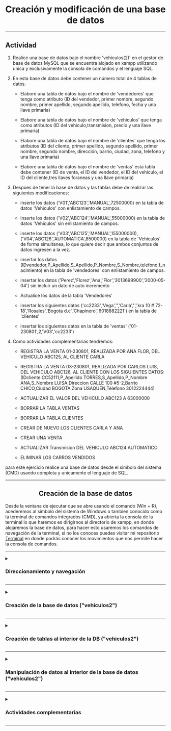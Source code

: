 <h1 align="center"> Creación y modificación de una base de datos</h1>

***
## Actividad

 1. Realice una base de datos bajo el nombre 'vehiculos(2)' en el gestor de base de datos MySQL que se encuentra alojado en xampp utilizando unica y exclusivamente la consola de comandos y el lenguaje SQL.

2. En esta base de datos debe contener un número total de 4 tablas de datos.
    
    - Elabore una tabla de datos bajo el nombre de 'vendedores' que tenga como atributo (ID del vendedor, primer nombre, segundo nombre, primer apellido, segundo apellido, telefono, fecha y una llave primaria)
    
    - Elabore una tabla de datos bajo el nombre de 'vehiculos' que tenga como atributos (ID del vehiculo,transmision, precio y una llave primaria)

    - Elabore una tabla de datos bajo el nombre de 'clientes' que tenga los atributos (ID del cliente, primer apellido, segundo apellido, primer nombre, segundo nombre, dirección, barrio, ciudad, zona, telefono y una llave primaria)

    - Elabore una tabla de datos bajo el nombre de 'ventas' esta tabla debe contener (ID de venta, el ID del vendedor, el ID del vehiculo, el ID del cliente,tres llaves foraneas y una llave primaria)

3. Despúes de tener la base de datos y las tablas debe de realizar las siguientes modificaciones:

    - inserte los datos ('V01','ABC123','MANUAL',72500000) en la tabla de datos 'Vehiculos' con enlistamiento de campos.
     
    - inserte los datos ('V02','ABC124','MANUAL',55000000) en la tabla de datos 'Vehiculos' sin enlistamiento de campos.
     
    - inserte los datos ('V03','ABC125','MANUAL',155000000),('V04','ABC126','AUTOMATICA',8500000) en la tabla de 'Vehiculos' de forma simultanea, lo que quiere decir       que ambos conjuntos de datos ingresen a la vez.

    - insertar los datos (IDvendedor,P_Apellido,S_Apellido,P_Nombre,S_Nombre,telefono,f_nacimiento) en la tabla de 'vendedores' con enlistamiento de campos.
  
    - insertar los datos ('Perez','Florez','Ana','Flor','3013699900','2000-05-04') sin incluir un dato de auto incremento
  
    - Actualice los datos de la tabla 'Vendedores'
  
    - insertar los siguientes datos ('cc2233','Vega','','Carla','','kra 10 #  72-18','Rosales','Bogota d.c','Chapinero','6018882221') en la tabla de 'clientes'
  
    - insertar los siguientes datos en la tabla de 'ventas' ('01-230801',2,'V03','cc2233')

4. Como actividades complementarias tendremos:

     - REGISTRA LA VENTA 01-230801, REALIZADA POR ANA FLOR, DEL VEHICULO  ABC125,  AL CLIENTE CARLA
     
     - REGISTRA LA VENTA 03-230801, REALIZADA POR CARLOS LUIS, DEL VEHICULO  ABC126,  AL CLIENTE CON LOS SIGUIENTES DATOS:
       (IDcliente CC52111,P_Apellido TORRES,S_Apellido,P_Nombre ANA,S_Nombre LUISA,Direccion CALLE 100 #5-2,Barrio CHICO,Ciudad BOGOTA,Zona USAQUEN,Telefono 3012224444)

     - ACTUALIZAR EL VALOR DEL VEHICULO ABC123 A 63000000
  
     - BORRAR LA TABLA VENTAS
  
     - BORRAR LA TABLA CLIENTES
  
     - CREAR DE NUEVO LOS CLIENTES CARLA Y  ANA
  
     - CREAR UNA VENTA
  
     - ACTUALIZAR Transmision DEL VEHICULO  ABC124 AUTOMATICO
  
     - ELIMINAR LOS CARROS VENDIDOS
 
 para este ejercicio realice una base de datos desde el simbolo del sistema (CMD) usando completa y unicamente el lenguaje de SQL.


***
<h2 align="center">Creación de la base de datos</h2>

Desde la ventana de ejecutar que se abre usando el comando (Win + R), acederemos al simbolo del sistema de Windows o tambien conocido como la terminal de comandos integrados (CMD), ya abierta la consola de la terminal lo que haremos es dirigirnos al directorio de xampp, en donde alojaremos la base de datos, para hacer esto usaremos los comandos de navegación de la terminal, si no los conoces puedes visitar mi repositorio [Terminal](https://github.com/Brayan-Hc11/Terminal) en donde podrás conocer los movimientos que nos permite hacer la consola de comandos.

***
<details>
    <summary>
        <h3> Direccionamiento y navegación</h3>    
    </summary>

***
 - Lo que haremos con las siguientes instrucciones es retroceder en la ubicacióon en la que nos encontramos actualmente, con el fin de poder llegar a la unidad principal de almacinamiento que en nuestro caso  es el disco local C.
~~~
Microsoft Windows [Versión 10.0.19044.3086]
(c) Microsoft Corporation. Todos los derechos reservados.

C:\Users\Usuario>cd..

c:\Users>cd..

C:\>
~~~
- para poder ver si tenemos xampp en nuestro equipo realizamos un comando de enlistamiento en donde podremos ver los directorios ocultos y visibles que se encuentran en nuestro disco local de almacenamiento. Nos interesa acceder a el directorio publico xampp, para hacer esto usamos el comando de navegación más el nombre del directorio (C:\>cd xampp).    
~~~
Microsoft Windows [Versión 10.0.19044.3086]
(c) Microsoft Corporation. Todos los derechos reservados.

c:\>dir
  El volumen de la unidad C no tiene etiqueta.
  El número de serie del volumen es: C05E-F64F

    Directorio de C:\

21/12/2022  01:29 p. m.    <DIR>          directorio
25/09/2022  04:41 p. m.    <DIR>          Games
23/07/2023  09:06 p. m.    <DIR>          Intel
07/12/2019  04:14 a. m.    <DIR>          PerfLogs
15/05/2023  08:18 p. m.    <DIR>          Program Files
16/07/2023  05:36 p. m.    <DIR>          Program Files (x86)
25/09/2022  04:44 p. m.    <DIR>          Riot Games
20/06/2023  09:45 a. m.    <DIR>          Users
20/07/2023  03:57 p. m.    <DIR>          wamp64
22/06/2023  09:40 p. m.    <DIR>          Windows
23/05/2022  07:06 p. m.             8.562 WPI_Log_2022.05.23_19.06.25.txt
11/07/2023  08:13 p. m.    <DIR>          xampp
31/05/2023  05:26 p. m.    <DIR>          XboxGames
               1 archivos          8.562 bytes
              12 dirs  150.054.780.928 bytes libres

C:\>cd xampp
~~~
 - ya al interior de xampp lo que haremos será acceder al archivo de mysql seguido de esto accederemos a su carpeta bin en donde alojaremos nuestra base de datos,  para hacer esto usaremos el mismo comando anterior de navegación.
 ~~~
 Microsoft Windows [Versión 10.0.19044.3086]
(c) Microsoft Corporation. Todos los derechos reservados.

C:\xampp> cd mysql

C:\xampp\mysql>cd bin

C:\xampp\mysql\bin>
 ~~~


  - ya al interior de nuestro directorio de xampp lo que haremos será levantear el gestor de base de datos que viene con xampp, con la siguiente linea de comandos lo haremos :

  _nota:_ El comando nos permite acceder al gestor de base de datos de xampp, donde:    
    
- "mysql" es el motor al que queremos activar
- "-h localhost"  es el servidor local que queremos activar
- "-u root" el usuario que usaremos, por defecto el usuario será root
- "-p" la contraseña que nos permite el acceso, en caso de no tener alguna contraseña definida daremos enter y luego enter  

~~~
Microsoft Windows [Versión 10.0.19044.3086]
(c) Microsoft Corporation. Todos los derechos reservados.

C:\xampp\mysql\bin>mysql -h localhost -u root -p
Enter password:
Welcome to the MariaDB monitor.  Commands end with ; or \g.
Your MySQL connection id is 568
Server version: 8.0.31 MySQL Community Server - GPL

Copyright (c) 2000, 2018, Oracle, MariaDB Corporation Ab and others.

Type 'help;' or '\h' for help. Type '\c' to clear the current input statement.

MySQL [(none)]>
~~~
</details>

***
<details>
    <summary> 
        <h3>Creación de la base de datos ("vehiculos2")</h3>
    </summary>

***
- para crear una nueva base de datos ingresaremos un comando de creación, seguido de esto indicaremos el archivo que queremos guardar, en este caso será una base de datos, seguido esto el nombre de la base de datos que le asignaremos, para nuestro ejercicio haremos una base de datos con el nombre de "vehiculos2" como se muestra a continuación:
~~~
Microsoft Windows [Versión 10.0.19044.3086]
(c) Microsoft Corporation. Todos los derechos reservados.

MySQL [(none)]> create database vehiculos2;
Query OK, 1 row affected (0.190 sec)

MySQL [(none)]>
~~~ 
- Para poder ver nuestras bases de datos lo que haremos será ejecutar un comando de invocación de elementos, lo que se hace de la siguiente forma:
~~~
Microsoft Windows [Versión 10.0.19044.3086]
(c) Microsoft Corporation. Todos los derechos reservados.

MySQL [(none)]>show databases;
~~~
- nos mostrará un listado en donde podemos ver las bases de datos que tenemos alojadas en el gestor de base de datos:

~~~
Microsoft Windows [Versión 10.0.19044.3086]
(c) Microsoft Corporation. Todos los derechos reservados.

MySQL [(none)]> show databases;
+--------------------+
| Database           |
+--------------------+
| datos              |
| information_schema |
| mysql              |
| performance_schema |
| regdocumento       |
| registro           |
| sys                |
| vehiculos          |
| vehiculos2         |
+--------------------+
9 rows in set (0.067 sec)
~~~

- ya que hemos verificado que la base de datos se encuentra en servicio haremos uso de ella con ayuda de los comandos de la terminal, en donde le indicaremos que queremos acceder a ella, pero aparte de eso que la queremos usar, lo haremos de la siguiente forma:

~~~
Microsoft Windows [Versión 10.0.19044.3086]
(c) Microsoft Corporation. Todos los derechos reservados.

MySQL [(none)]> use vehiculos2;
Database changed
MySQL [vehiculos2]>
~~~
- "use vehiculos2" le indica al sistema que accederemos a la base de batos 'vehiculos2' y por ende el estado de ninguno **[(none)]** cambiará al nombre de la base de datos que usaremos **[(vehiculos2)]**

***
</details>

***
<details>
    <summary>
        <h3>Creación de tablas al interior de la DB ("vehiculos2")</h3>
    </summary>

***
- Al interior de nuestra base de datos  crearemos tablas en donde almacenaremos datos, crearemos las tablas de datos. Para comenzar crearemos una tabla padre bajo el nombre de 'vendedores', para eso usaremos la siguiente instrucción

___Nota;___ Los siguientes procedimientos que veremos acontinuación se repetiran varias veces 
~~~
Microsoft Windows [Versión 10.0.19044.3086]
(c) Microsoft Corporation. Todos los derechos reservados.

MySQL [vehiculos]> create table Vendedores(
    -> IDvendedor int(10) not null auto_increment,
    -> P_Apellido varchar(50) not null,
    -> S_Apellido varchar(50) null,
    -> P_Nombre varchar(50) not null,
    -> S_Nombre varchar(50) null,
    -> telefono varchar(30) not null,
    -> f_nacimiento date not null,
    -> primary key (IDvendedor)
    -> );
Query OK, 0 rows affected, 1 warning (0.942 sec)

~~~
- para poder verificar que nuestra tabla  a sido creada usaremos un comando de visualización de elementos muy similar al anterior, con la diferencia de que queremos ver la tablas al interior de la base de datos 
~~~
Microsoft Windows [Versión 10.0.19044.3086]
(c) Microsoft Corporation. Todos los derechos reservados.

MySQL [vehiculos]> show tables;
+---------------------+
| Tables_in_vehiculos2 |
+---------------------+
| Vendedores          |
+---------------------+
1 row in set (0.002 sec)
~~~
- Como siguiente paso creamos una tabla bajo el nombre de 'vehiculos', lo haremos de la misma forma en la que  creamos la tabla anterior
~~~
Microsoft Windows [Versión 10.0.19044.3086]
(c) Microsoft Corporation. Todos los derechos reservados.

MySQL [vehiculos2]> create table Vehiculos(
    ->     IDvehiculo varchar(10) not null,
    ->     Vehiculo varchar(10) not null,
    ->     Transmision varchar(70) NOT NULL,
    ->     Precio float not null,
    ->     primary key(IDvehiculo)
    ->       );
Query OK, 0 rows affected (0.052 sec)

MySQL [vehiculos2]>
~~~
De igual forma que la anterior tendremos que verificar que nuestra tabla haya sido creada correctamente
~~~
Microsoft Windows [Versión 10.0.19044.3086]
(c) Microsoft Corporation. Todos los derechos reservados.

MySQL [vehiculos]> show tables;
+---------------------+
| Tables_in_vehiculos2 |
+---------------------+
| vehiculos           |
| vendedores          |
+---------------------+
2 rows in set (0.001 sec)
~~~
- Como siguiente paso creamos una tabla bajo el nombre de 'clientes', lo haremos de la misma forma en la que  creamos la tabla anterior
~~~
Microsoft Windows [Versión 10.0.19044.3086]
(c) Microsoft Corporation. Todos los derechos reservados.

MySQL [vehiculos2]> create table Clientes(
    ->     IDcliente varchar(10) not null,
    ->     P_Apellido varchar(50) not null,
    ->     S_Apellido varchar(50) null,
    ->     P_Nombre varchar(50) not null,
    ->     S_Nombre varchar(50) null,
    ->     Direccion varchar(50) not null,
    ->     Barrio varchar(50) not null,
    ->     Ciudad varchar(50) not null,
    ->     Zona varchar(50) not null,
    ->     Telefono varchar(30) not null,
    ->     primary key(IDcliente)
    ->        );
Query OK, 0 rows affected (0.092 sec)
~~~
- De igual forma que la anterior tendremos que verificar que nuestra tabla haya sido creada correctamente
~~~
Microsoft Windows [Versión 10.0.19044.3086]
(c) Microsoft Corporation. Todos los derechos reservados.

MySQL [vehiculos]> show tables;
+---------------------+
| Tables_in_vehiculos2|
+---------------------+
| clientes            |
| vehiculos           |
| vendedores          |
+---------------------+
3 rows in set (0.001 sec)
~~~
- Como siguiente paso creamos nuetra ultima tabla bajo el nombre de 'ventas', lo haremos de la misma forma en la que  creamos la tabla anterior
~~~
Microsoft Windows [Versión 10.0.19044.3086]
(c) Microsoft Corporation. Todos los derechos reservados.

MySQL [vehiculos2]> create table Ventas(
    ->     IDVenta varchar(10) not null,
    ->     IDvendedor int(10) not null,
    ->     IDvehiculo varchar(10) not null,
    ->     IDcliente varchar(10) not null,
    ->     Foreign key(IDvendedor) REFERENCES Vendedores(IDvendedor),
    ->     Foreign key(IDvehiculo) REFERENCES Vehiculos(IDvehiculo),
    ->     Foreign key(IDcliente) REFERENCES Clientes(IDcliente),
    ->     Primary key(IDVenta)
    ->       );
Query OK, 0 rows affected, 1 warning (0.068 sec)
~~~
- De igual forma que la anterior tendremos que verificar que nuestra tabla haya sido creada correctamente
~~~
Microsoft Windows [Versión 10.0.19044.3086]
(c) Microsoft Corporation. Todos los derechos reservados.

MySQL [vehiculos]> show tables;
+---------------------+
| Tables_in_vehiculos2|
+---------------------+
| clientes            |
| vehiculos           |
| vendedores          |
| ventas              |
+---------------------+
4 rows in set (0.036 sec)
~~~
</details>

***

<details>
 <summary>
   <h3>Manipulación de datos al interior de la base de datos ("vehiculos2")</h3>
 </summary>
 
- Iniciaremos con el ingreso de datos en las tablas de datos que tenemos en la base de datos, como primer ejercicio ingresaremos datos en la tabla 'vehiculos', para hacer eso usaremos las siguientes instrucciones:

_Nota:_ Las instruuciones nos piden un enlistamiento que llega a ser opcional tendremos dos ejemplos de ambos casos.

#### Primer caso ingreso de datos con enlistamientos 
~~~
Microsoft Windows [Versión 10.0.19044.3086]
(c) Microsoft Corporation. Todos los derechos reservados.
 
MySQL [vehiculos2]> Insert into vehiculos (IDvehiculo,Vehiculo,Transmision,Precio)values('V01','ABC123','MANUAL',72500000);
Query OK, 1 row affected (0.385 sec)
~~~

- Ahora queremos si queremos comprobrar que los datos han sido guardados de manera correcta lo que haremos será ejecutar la siguiente instrucción en la linea de comandos de la terminal

~~~
Microsoft Windows [Versión 10.0.19044.3086]
(c) Microsoft Corporation. Todos los derechos reservados.

MySQL [vehiculos2]> select * from Vehiculos;
+------------+----------+-------------+----------+
| IDvehiculo | Vehiculo | Transmision | Precio   |
+------------+----------+-------------+----------+
| V01        | ABC123   | MANUAL      | 72500000 |
+------------+----------+-------------+----------+
1 row in set (0.000 sec)
~~~

***
- Iniciaremos con el ingreso de datos en las tablas de datos que tenemos en la base de datos, como segundo ejercicio ingresaremos datos en la tabla 'vehiculos' por segunda vez, para esto necesitamos comprobar en estado actual de los datos primero para hacer eso imprimiremos el contenido de la tabla de la siguiente forma:

_Nota:_ Las instruuciones nos piden un enlistamiento que llega a ser opcional tendremos dos ejemplos de ambos casos.

~~~
Microsoft Windows [Versión 10.0.19044.3086]
(c) Microsoft Corporation. Todos los derechos reservados.

MySQL [vehiculos2]> select * from Vehiculos;
+------------+----------+-------------+----------+
| IDvehiculo | Vehiculo | Transmision | Precio   |
+------------+----------+-------------+----------+
| V01        | ABC123   | MANUAL      | 72500000 |
+------------+----------+-------------+----------+
1 row in set (0.000 sec)
~~~

- ya que hemos verificado el estado de los datos al interior de la tabla de datos 'Vehiculos' lo que haremos ahora será ingresar nuevos valores con la diferencia de que lo haremos sin enlistar los campos en la instrucción principal, como se muestra a continuación:

#### Segundo caso ingreso de datos sin enlistamientos 

~~~
Microsoft Windows [Versión 10.0.19044.3086]
(c) Microsoft Corporation. Todos los derechos reservados.

MySQL [vehiculos2]> Insert into Vehiculos values ('V02','ABC124','MANUAL',55000000);
Query OK, 1 row affected (0.017 sec)
~~~

- verificaremos que los datos han sido ingresados de forma correcta a nuestra tabla, lo haremos de la siguiente forma;

~~~
Microsoft Windows [Versión 10.0.19044.3086]
(c) Microsoft Corporation. Todos los derechos reservados.

MySQL [vehiculos2]> select * from Vehiculos;
+------------+----------+-------------+----------+
| IDvehiculo | Vehiculo | Transmision | Precio   |
+------------+----------+-------------+----------+
| V01        | ABC123   | MANUAL      | 72500000 |
| V02        | ABC124   | MANUAL      | 55000000 |
+------------+----------+-------------+----------+
2 rows in set (0.001 sec)
~~~

***
- ya que sabemos como ingresar un conjunto de datos, intentaremos ingresar dos conjuntos de datos a la vez, para logra esto tendremos que primero verificar el estado actual de la tabla, lo haremos de la misma forma que en la anterior;

~~~
Microsoft Windows [Versión 10.0.19044.3086]
(c) Microsoft Corporation. Todos los derechos reservados.

MySQL [vehiculos2]> select * from Vehiculos;
+------------+----------+-------------+----------+
| IDvehiculo | Vehiculo | Transmision | Precio   |
+------------+----------+-------------+----------+
| V01        | ABC123   | MANUAL      | 72500000 |
| V02        | ABC124   | MANUAL      | 55000000 |
+------------+----------+-------------+----------+
2 rows in set (0.001 sec)
~~~

- ya que conocemos el estado actual de los valores que se encuentran al interior de la tabla lo que haremos será ingresar nuevos conjuntos de datos a la tabla, lo haremos con la siguiente línea de comandos ;

~~~
Microsoft Windows [Versión 10.0.19044.3086]
(c) Microsoft Corporation. Todos los derechos reservados.

MySQL [vehiculos2]> Insert into Vehiculos values ('V03','ABC125','MANUAL',155000000),('V04','ABC126','AUTOMATICA',8500000);
Query OK, 2 rows affected (0.001 sec)
Records: 2  Duplicates: 0  Warnings: 0
~~~

- verificaremos que los datos hayan sido guardados de forma correcta en la tabla de datos;

~~~
Microsoft Windows [Versión 10.0.19044.3086]
(c) Microsoft Corporation. Todos los derechos reservados.

MySQL [vehiculos2]> select * from Vehiculos;
+------------+----------+-------------+-----------+
| IDvehiculo | Vehiculo | Transmision | Precio    |
+------------+----------+-------------+-----------+
| V01        | ABC123   | MANUAL      |  72500000 |
| V02        | ABC124   | MANUAL      |  55000000 |
| V03        | ABC125   | MANUAL      | 155000000 |
| V04        | ABC126   | AUTOMATICA  |   8500000 |
+------------+----------+-------------+-----------+
4 rows in set (0.001 sec)
~~~

***
- Para el siguiente ejercicio lo que haremos será agregar datos a una tabla de datos distinta por ende tendremos que saber el estado actual de esta tabla:

~~~
Microsoft Windows [Versión 10.0.19044.3086]
(c) Microsoft Corporation. Todos los derechos reservados.

MySQL [vehiculos2]> explain vendedores;
+--------------+-------------+------+-----+---------+----------------+
| Field        | Type        | Null | Key | Default | Extra          |
+--------------+-------------+------+-----+---------+----------------+
| IDvendedor   | int         | NO   | PRI | NULL    | auto_increment |
| P_Apellido   | varchar(50) | NO   |     | NULL    |                |
| S_Apellido   | varchar(50) | YES  |     | NULL    |                |
| P_Nombre     | varchar(50) | NO   |     | NULL    |                |
| S_Nombre     | varchar(50) | YES  |     | NULL    |                |
| telefono     | varchar(30) | NO   |     | NULL    |                |
| f_nacimiento | date        | NO   |     | NULL    |                |
+--------------+-------------+------+-----+---------+----------------+
7 rows in set (0.057 sec)
~~~

- Ya que hemos verificado que la tabla de datos se encuentra acitiva  y sin datos al interior de la base de datos, lo que haremos será ingresar los primeros datos en forma de enlistamiento y en un solo conjunto de datos:

~~~
Microsoft Windows [Versión 10.0.19044.3086]
(c) Microsoft Corporation. Todos los derechos reservados.

MySQL [vehiculos2]> Insert into Vendedores (IDvendedor,P_Apellido,S_Apellido,P_Nombre,S_Nombre,telefono,f_nacimiento)values (1,'Cano','Toro','Dana','Luz','3013699900','2000-05-04');
Query OK, 1 row affected (0.039 sec)
~~~

- ya que hemos ingresado la instrucción hay que averiguar si se ha completado correctamente, para ello ejecutaremos un consulta a la tabla:

~~~
Microsoft Windows [Versión 10.0.19044.3086]
(c) Microsoft Corporation. Todos los derechos reservados.

MySQL [vehiculos2]> select * from vendedores;
+------------+------------+------------+----------+----------+------------+--------------+
| IDvendedor | P_Apellido | S_Apellido | P_Nombre | S_Nombre | telefono   | f_nacimiento |
+------------+------------+------------+----------+----------+------------+--------------+
|          1 | Cano       | Toro       | Dana     | Luz      | 3013699900 | 2000-05-04   |
+------------+------------+------------+----------+----------+------------+--------------+
1 row in set (0.001 sec)
~~~

***

- Para el siguiente ejercicio lo que haremos será incluir un conjunto de datos sin la necedidad de incluir un dato de autoincremento, para ello es inpresindible saber el estado actual en el que la tabla se encuentra;

~~~
Microsoft Windows [Versión 10.0.19044.3086]
(c) Microsoft Corporation. Todos los derechos reservados.

MySQL [vehiculos2]> select * from vendedores;
+------------+------------+------------+----------+----------+------------+--------------+
| IDvendedor | P_Apellido | S_Apellido | P_Nombre | S_Nombre | telefono   | f_nacimiento |
+------------+------------+------------+----------+----------+------------+--------------+
|          1 | Cano       | Toro       | Dana     | Luz      | 3013699900 | 2000-05-04   |
+------------+------------+------------+----------+----------+------------+--------------+
1 row in set (0.001 sec)
~~~

- ya que conocemos el estado de la tabla lo que haremos a continuación será ingresar un nuevo conjunto de datos sin incluir el dato de autoincremento, lo que se hace de la siguiente manera:

~~~
Microsoft Windows [Versión 10.0.19044.3086]
(c) Microsoft Corporation. Todos los derechos reservados.

MySQL [vehiculos2]> Insert into Vendedores (P_Apellido,S_Apellido,P_Nombre,S_Nombre,telefono,f_nacimiento)values('Perez','Florez','Ana','Flor','3013699900','2000-05-04');
Query OK, 1 row affected (0.001 sec)
~~~

***
- Lo que haremos a continuación será la actualización de nuevos datos al interior de la tabla de datos 'Vendedores', actualizaremos los datos que hemos ingresado anteriormente, para hecer esto necesitamos saber cuales son los datos anteriores:

~~~
Microsoft Windows [Versión 10.0.19044.3086]
(c) Microsoft Corporation. Todos los derechos reservados.

MySQL [vehiculos2]> select * from vendedores;
+------------+------------+------------+----------+----------+------------+--------------+
| IDvendedor | P_Apellido | S_Apellido | P_Nombre | S_Nombre | telefono   | f_nacimiento |
+------------+------------+------------+----------+----------+------------+--------------+
|          1 | Cano       | Toro       | Dana     | Luz      | 3013699900 | 2000-05-04   |
+------------+------------+------------+----------+----------+------------+--------------+
1 row in set (0.001 sec)
~~~

- ya que conocemos estos datos lo que haremos será cambiarlos por nuevos datos con la siguiente linea de instrcciones:

~~~
Microsoft Windows [Versión 10.0.19044.3086]
(c) Microsoft Corporation. Todos los derechos reservados.

MySQL [vehiculos2]> update Vendedores set  P_Apellido = 'Dueñas',
    -> P_Nombre ='Carlos',
    -> S_Apellido = null,
    -> S_Nombre = 'Luis',
    -> telefono = '60122223333',
    -> f_nacimiento ='2002-11-14'
    -> where IDVENDEDOR=2;
Query OK, 1 row affected (0.022 sec)
Rows matched: 1  Changed: 1  Warnings: 0
~~~

- Ahora verificaremos que los cambios se hayan realizado correctamente en nuestra tabla de datos:

~~~
Microsoft Windows [Versión 10.0.19044.3086]
(c) Microsoft Corporation. Todos los derechos reservados.

MySQL [vehiculos2]> select * from vendedores;
+------------+------------+------------+----------+----------+-------------+--------------+
| IDvendedor | P_Apellido | S_Apellido | P_Nombre | S_Nombre | telefono    | f_nacimiento |
+------------+------------+------------+----------+----------+-------------+--------------+
|          1 | Cano       | Toro       | Dana     | Luz      | 3013699900  | 2000-05-04   |
|          2 | Dueñas     | NULL       | Carlos   | Luis     | 60122223333 | 2002-11-14   |
+------------+------------+------------+----------+----------+-------------+--------------+
2 rows in set (0.001 sec)
~~~

***
- Como siguiente ejercicio insertaremos datos en la tabla de 'clientes', primeramente necesitamos saber el estado de la tabla de datos 'clientes', para esto seguirimos las siguientes instuccuiones en la linea de comandos:

~~~
Microsoft Windows [Versión 10.0.19044.3086]
(c) Microsoft Corporation. Todos los derechos reservados.

MySQL [vehiculos2]> explain clientes;
+------------+-------------+------+-----+---------+-------+
| Field      | Type        | Null | Key | Default | Extra |
+------------+-------------+------+-----+---------+-------+
| IDcliente  | varchar(10) | NO   | PRI | NULL    |       |
| P_Apellido | varchar(50) | NO   |     | NULL    |       |
| S_Apellido | varchar(50) | YES  |     | NULL    |       |
| P_Nombre   | varchar(50) | NO   |     | NULL    |       |
| S_Nombre   | varchar(50) | YES  |     | NULL    |       |
| Direccion  | varchar(50) | NO   |     | NULL    |       |
| Barrio     | varchar(50) | NO   |     | NULL    |       |
| Ciudad     | varchar(50) | NO   |     | NULL    |       |
| Zona       | varchar(50) | NO   |     | NULL    |       |
| Telefono   | varchar(30) | NO   |     | NULL    |       |
+------------+-------------+------+-----+---------+-------+
10 rows in set (0.001 sec)
~~~

- ya que conocemos el estado de la tabla lo que haremos será insertar los datos que requerimos insertar:

~~~
Microsoft Windows [Versión 10.0.19044.3086]
(c) Microsoft Corporation. Todos los derechos reservados.


MySQL [vehiculos2]> insert into clientes (IDcliente,P_Apellido,S_Apellido,P_Nombre,S_Nombre,Direccion,Barrio,Ciudad,Zona,Telefono)values('cc2233','Vega','','Carla','','kra 10 #  72-18','Rosales','Bogota d.c','Chapinero','6018882221');
Query OK, 1 row affected (0.094 sec)
~~~

- verificaremos que los datos se hayan cargado correctamente en la tabla de datos:

~~~
Microsoft Windows [Versión 10.0.19044.3086]
(c) Microsoft Corporation. Todos los derechos reservados.

MySQL [vehiculos2]> select * from clientes;
+-----------+------------+------------+----------+----------+-----------------+---------+------------+-----------+------------+
| IDcliente | P_Apellido | S_Apellido | P_Nombre | S_Nombre | Direccion       | Barrio  | Ciudad     | Zona      | Telefono   |
+-----------+------------+------------+----------+----------+-----------------+---------+------------+-----------+------------+
| cc2233    | Vega       |            | Carla    |          | kra 10 #  72-18 | Rosales | Bogota d.c | Chapinero | 6018882221 |
+-----------+------------+------------+----------+----------+-----------------+---------+------------+-----------+------------+
1 row in set (0.001 sec)
~~~

***

-  Para el siguiente ejercicio insertaremos datos en la tabla de datos 'ventas', para esto es necesario saber el estado previo antes del cambio:

~~~
Microsoft Windows [Versión 10.0.19044.3086]
(c) Microsoft Corporation. Todos los derechos reservados.

MySQL [vehiculos2]> explain ventas;
+------------+-------------+------+-----+---------+-------+
| Field      | Type        | Null | Key | Default | Extra |
+------------+-------------+------+-----+---------+-------+
| IDVenta    | varchar(10) | NO   | PRI | NULL    |       |
| IDvendedor | int         | NO   | MUL | NULL    |       |
| IDvehiculo | varchar(10) | NO   | MUL | NULL    |       |
| IDcliente  | varchar(10) | NO   | MUL | NULL    |       |
+------------+-------------+------+-----+---------+-------+
4 rows in set (0.017 sec)
~~~

- Ya que conoemos el estado de la tabla procedemos a insertar los datos:

~~~
Microsoft Windows [Versión 10.0.19044.3086]
(c) Microsoft Corporation. Todos los derechos reservados.


MySQL [vehiculos2]> insert into ventas (IDVenta,IDvendedor,IDvehiculo,IDcliente)values('01-230801',2,'V03','cc2233');
Query OK, 1 row affected (0.027 sec)
~~~

- Ya que hemos insertados los datos en la tabla verfificaremos que estos datos se hayan guardado correctamente:

~~~
Microsoft Windows [Versión 10.0.19044.3086]
(c) Microsoft Corporation. Todos los derechos reservados.

MySQL [vehiculos2]> select * from ventas;
+-----------+------------+------------+-----------+
| IDVenta   | IDvendedor | IDvehiculo | IDcliente |
+-----------+------------+------------+-----------+
| 01-230801 |          2 | V03        | cc2233    |
+-----------+------------+------------+-----------+
1 row in set (0.000 sec)
~~~
</details>

***
<details>
 <summary>
  <h3>Actividades complementarias</h3>
 </summary>

 ***
 - REGISTRAR LA VENTA 01-230801, REALIZADA POR ANA FLOR, DEL VEHICULO  ABC125,  AL CLIENTE CARLA

   __Tabla ventas estado actual_

~~~
Microsoft Windows [Versión 10.0.19044.3086]
(c) Microsoft Corporation. Todos los derechos reservados.

MySQL [vehiculos2]> select * from ventas;
+-----------+------------+------------+-----------+
| IDVenta   | IDvendedor | IDvehiculo | IDcliente |
+-----------+------------+------------+-----------+
| 01-230801 |          2 | V03        | cc2233    |
+-----------+------------+------------+-----------+
1 row in set (0.001 sec)
~~~

- En la tabla de vendedor insertaremos al vendedor 'ana'

~~~
Microsoft Windows [Versión 10.0.19044.3086]
(c) Microsoft Corporation. Todos los derechos reservados.

MySQL [vehiculos2]> Insert into Vendedores (P_Apellido,S_Apellido,P_Nombre,S_Nombre,telefono,f_nacimiento)values('Perez','Florez','Ana','Flor','3013699900','2000-05-04');
Query OK, 1 row affected (0.001 sec)

MySQL [vehiculos2]> select * from vendedores;
+------------+------------+------------+----------+----------+-------------+--------------+
| IDvendedor | P_Apellido | S_Apellido | P_Nombre | S_Nombre | telefono    | f_nacimiento |
+------------+------------+------------+----------+----------+-------------+--------------+
|          1 | Cano       | Toro       | Dana     | Luz      | 3013699900  | 2000-05-04   |
|          2 | Dueñas     | NULL       | Carlos   | Luis     | 60122223333 | 2002-11-14   |
|          3 | Perez      | Florez     | Ana      | Flor     | 3013699900  | 2000-05-04   |
+------------+------------+------------+----------+----------+-------------+--------------+
3 rows in set (0.000 sec)
~~~

- realizaceremos una nueva venta

~~~
Microsoft Windows [Versión 10.0.19044.3086]
(c) Microsoft Corporation. Todos los derechos reservados.

MySQL [vehiculos2]> insert into ventas (IDVenta,IDvendedor,IDvehiculo,IDcliente)values('02-230801',3,'V03','cc2233');
Query OK, 1 row affected (0.001 sec)

MySQL [vehiculos2]> select * from ventas;
+-----------+------------+------------+-----------+
| IDVenta   | IDvendedor | IDvehiculo | IDcliente |
+-----------+------------+------------+-----------+
| 01-230801 |          2 | V03        | cc2233    |
| 02-230801 |          3 | V03        | cc2233    |
+-----------+------------+------------+-----------+
2 rows in set (0.000 sec)
~~~

***
- REGISTRA LA VENTA 03-230801, REALIZADA POR CARLOS LUIS, DEL VEHICULO  ABC126,  AL CLIENTE CON LOS SIGUIENTES DATOS:(IDcliente CC52111, P_Apellido TORRES,S_Apellido, P_Nombre ANA, S_Nombre LUISA,Direccion CALLE 100 #5-2, Barrio CHICO, Ciudad BOGOTA, Zona USAQUEN, Telefono 3012224444)

 __Tabla ventas estado actual_

~~~
Microsoft Windows [Versión 10.0.19044.3086]
(c) Microsoft Corporation. Todos los derechos reservados.

MySQL [vehiculos2]> select * from ventas;
+-----------+------------+------------+-----------+
| IDVenta   | IDvendedor | IDvehiculo | IDcliente |
+-----------+------------+------------+-----------+
| 01-230801 |          2 | V03        | cc2233    |
| 02-230801 |          3 | V03        | cc2233    |
+-----------+------------+------------+-----------+
2 rows in set (0.000 sec)
~~~

_para esta venta es necesario agregar un nuevo cliente_

~~~
Microsoft Windows [Versión 10.0.19044.3086]
(c) Microsoft Corporation. Todos los derechos reservados.

MySQL [vehiculos2]> insert into clientes(IDcliente,P_Apellido,S_Apellido,P_Nombre,S_Nombre,Direccion,Barrio,Ciudad,Zona,Telefono)values('CC52111','Torres','Ana','Luisa','','calle 100 #5-2','CHICO','Bogota d.c','USAQUEN','3012224444');
Query OK, 1 row affected (0.001 sec)

MySQL [vehiculos2]> select * from clientes;
+-----------+------------+------------+----------+----------+-----------------+---------+------------+-----------+------------+
| IDcliente | P_Apellido | S_Apellido | P_Nombre | S_Nombre | Direccion       | Barrio  | Ciudad     | Zona      | Telefono   |
+-----------+------------+------------+----------+----------+-----------------+---------+------------+-----------+------------+
| cc2233    | Vega       |            | Carla    |          | kra 10 #  72-18 | Rosales | Bogota d.c | Chapinero | 6018882221 |
| CC52111   | Torres     | Ana        | Luisa    |          | calle 100 #5-2  | CHICO   | Bogota d.c | USAQUEN   | 3012224444 |
+-----------+------------+------------+----------+----------+-----------------+---------+------------+-----------+------------+
2 rows in set (0.000 sec)
~~~

_realizamos una nueva venta_

~~~
Microsoft Windows [Versión 10.0.19044.3086]
(c) Microsoft Corporation. Todos los derechos reservados.

MySQL [vehiculos2]> insert into ventas (IDVenta,IDvendedor,IDvehiculo,IDcliente)values('03-230801',2,'V04','CC52111');
Query OK, 1 row affected (0.001 sec)

MySQL [vehiculos2]> select * from ventas;
+-----------+------------+------------+-----------+
| IDVenta   | IDvendedor | IDvehiculo | IDcliente |
+-----------+------------+------------+-----------+
| 01-230801 |          2 | V03        | cc2233    |
| 02-230801 |          3 | V03        | cc2233    |
| 03-230801 |          2 | V04        | CC52111   |
+-----------+------------+------------+-----------+
3 rows in set (0.000 sec)
~~~

***

- ACTUALIZAR EL VALOR DEL VEHICULO ABC123 A 63000000

_Tenemos que confirmar el valor actual del vehiculo_

~~~
Microsoft Windows [Versión 10.0.19044.3086]
(c) Microsoft Corporation. Todos los derechos reservados.

MySQL [vehiculos2]> select * from vehiculos;
+------------+----------+-------------+-----------+
| IDvehiculo | Vehiculo | Transmision | Precio    |
+------------+----------+-------------+-----------+
| V01        | ABC123   | MANUAL      |  72500000 |
| V02        | ABC124   | MANUAL      |  55000000 |
| V03        | ABC125   | MANUAL      | 155000000 |
| V04        | ABC126   | AUTOMATICA  |   8500000 |
+------------+----------+-------------+-----------+
4 rows in set (0.001 sec)
~~~

_actualizamos el valor del vehiculo_

~~~
Microsoft Windows [Versión 10.0.19044.3086]
(c) Microsoft Corporation. Todos los derechos reservados.

MySQL [vehiculos2]> update vehiculos set Precio ='63000000'
    -> where IDvehiculo='V01';
Query OK, 1 row affected (0.001 sec)
Rows matched: 1  Changed: 1  Warnings: 0

MySQL [vehiculos2]> select * from vehiculos;
+------------+----------+-------------+-----------+
| IDvehiculo | Vehiculo | Transmision | Precio    |
+------------+----------+-------------+-----------+
| V01        | ABC123   | MANUAL      |  63000000 |
| V02        | ABC124   | MANUAL      |  55000000 |
| V03        | ABC125   | MANUAL      | 155000000 |
| V04        | ABC126   | AUTOMATICA  |   8500000 |
+------------+----------+-------------+-----------+
4 rows in set (0.000 sec)
~~~

***
- BORRAR LA TABLA VENTAS y BORRAR LA TABLA CLIENTES

_Confirmamos el estado de las tablas en la base de datos_

~~~
Microsoft Windows [Versión 10.0.19044.3086]
(c) Microsoft Corporation. Todos los derechos reservados.

MySQL [vehiculos2]> show tables;
+----------------------+
| Tables_in_vehiculos2 |
+----------------------+
| clientes             |
| vehiculos            |
| vendedores           |
| ventas               |
+----------------------+
4 rows in set (0.002 sec)
~~~

_boramos las tablas ventas y clientes_

~~~
Microsoft Windows [Versión 10.0.19044.3086]
(c) Microsoft Corporation. Todos los derechos reservados.

MySQL [vehiculos2]> drop table ventas;
Query OK, 0 rows affected (0.349 sec)

MySQL [vehiculos2]> drop table clientes;
Query OK, 0 rows affected (0.034 sec)

MySQL [vehiculos2]> show tables;
+----------------------+
| Tables_in_vehiculos2 |
+----------------------+
| vehiculos            |
| vendedores           |
+----------------------+
2 rows in set (0.001 sec)
~~~

***
- CREAR DE NUEVO LOS CLIENTES CARLA Y  ANA

_Craamos una nueva tabla de datos clientes_

~~~
Microsoft Windows [Versión 10.0.19044.3086]
(c) Microsoft Corporation. Todos los derechos reservados.

MySQL [vehiculos2]> show tables;
+----------------------+
| Tables_in_vehiculos2 |
+----------------------+
| vehiculos            |
| vendedores           |
+----------------------+
2 rows in set (0.001 sec)

MySQL [vehiculos2]> create table Clientes(
    ->     IDcliente varchar(10) not null,
    ->     P_Apellido varchar(50) not null,
    ->     S_Apellido varchar(50) null,
    ->     P_Nombre varchar(50) not null,
    ->     S_Nombre varchar(50) null,
    ->     Direccion varchar(50) not null,
    ->     Barrio varchar(50) not null,
    ->     Ciudad varchar(50) not null,
    ->     Zona varchar(50) not null,
    ->     Telefono varchar(30) not null,
    ->     primary key(IDcliente)
    ->        );
Query OK, 0 rows affected (0.053 sec)

~~~




_creamos dos clientes_

~~~
Microsoft Windows [Versión 10.0.19044.3086]
(c) Microsoft Corporation. Todos los derechos reservados.

MySQL [vehiculos2]> select * From clientes;
Empty set (0.000 sec)

MySQL [vehiculos2]> insert into clientes (IDcliente,P_Apellido,S_Apellido,P_Nombre,S_Nombre,Direccion,Barrio,Ciudad,Zona,Telefono)values('CC10223','Vega','diaz','Carla','maria','kra 19 #  62-18','Rosales','Bogota d.c','Chapinero','6018882221');
Query OK, 1 row affected (0.001 sec)

MySQL [vehiculos2]> insert into clientes (IDcliente,P_Apellido,S_Apellido,P_Nombre,S_Nombre,Direccion,Barrio,Ciudad,Zona,Telefono)values('CC927663','Avendaño','Rojas','Ana','Isabel','kra 9 #  2-10','sucre','Bogota d.c','usme','2223482221');
Query OK, 1 row affected (0.000 sec)
~~~

_verificamos en la tabla de datos_

~~~
Microsoft Windows [Versión 10.0.19044.3086]
(c) Microsoft Corporation. Todos los derechos reservados.

MySQL [vehiculos2]> select * From clientes;
+-----------+------------+------------+----------+----------+-----------------+---------+------------+-----------+------------+
| IDcliente | P_Apellido | S_Apellido | P_Nombre | S_Nombre | Direccion       | Barrio  | Ciudad     | Zona      | Telefono   |
+-----------+------------+------------+----------+----------+-----------------+---------+------------+-----------+------------+
| CC10223   | Vega       | diaz       | Carla    | maria    | kra 19 #  62-18 | Rosales | Bogota d.c | Chapinero | 6018882221 |
| CC927663  | Avendaño   | Rojas      | Ana      | Isabel   | kra 9 #  2-10   | sucre   | Bogota d.c | usme      | 2223482221 |
+-----------+------------+------------+----------+----------+-----------------+---------+------------+-----------+------------+
2 rows in set (0.000 sec)
~~~

***
- CREAR UNA VENTA 

_creamos una nueva tabla ventas_

~~~
Microsoft Windows [Versión 10.0.19044.3086]
(c) Microsoft Corporation. Todos los derechos reservados.

MySQL [vehiculos2]> show tables;
+----------------------+
| Tables_in_vehiculos2 |
+----------------------+
| clientes             |
| vehiculos            |
| vendedores           |
+----------------------+
3 rows in set (0.001 sec)

MySQL [vehiculos2]> create table Ventas(
    ->     IDVenta varchar(10) not null,
    ->     IDvendedor int(10) not null,
    ->     IDvehiculo varchar(10) not null,
    ->     IDcliente varchar(10) not null,
    ->     Foreign key(IDvendedor) REFERENCES Vendedores(IDvendedor),
    ->     Foreign key(IDvehiculo) REFERENCES Vehiculos(IDvehiculo),
    ->     Foreign key(IDcliente) REFERENCES Clientes(IDcliente),
    ->     Primary key(IDVenta)
    ->       );
Query OK, 0 rows affected, 1 warning (0.026 sec)
~~~

_creamos una nueva venta_

~~~
Microsoft Windows [Versión 10.0.19044.3086]
(c) Microsoft Corporation. Todos los derechos reservados.

MySQL [vehiculos2]> select * from ventas;
Empty set (0.001 sec)

MySQL [vehiculos2]> insert into ventas (IDVenta,IDvendedor,IDvehiculo,IDcliente)values('05-230801',3,'V01','CC1022');
Query OK, 1 row affected (0.001 sec)

MySQL [vehiculos2]> select * from ventas;
+-----------+------------+------------+-----------+
| IDVenta   | IDvendedor | IDvehiculo | IDcliente |
+-----------+------------+------------+-----------+
| 05-230801 |          3 | V01        | CC1022    |
+-----------+------------+------------+-----------+
1 row in set (0.000 sec)

~~~ 


***
- ACTUALIZAR Transmision DEL VEHICULO  ABC124 AUTOMATICO

_verificamos el estado del vehiculo_

~~~
Microsoft Windows [Versión 10.0.19044.3086]
(c) Microsoft Corporation. Todos los derechos reservados.

MySQL [vehiculos2]> select * from vehiculos;
+------------+----------+-------------+-----------+
| IDvehiculo | Vehiculo | Transmision | Precio    |
+------------+----------+-------------+-----------+
| V01        | ABC123   | MANUAL      |  63000000 |
| V02        | ABC124   | MANUAL      |  55000000 |
| V03        | ABC125   | MANUAL      | 155000000 |
| V04        | ABC126   | AUTOMATICA  |   8500000 |
+------------+----------+-------------+-----------+
4 rows in set (0.001 sec)
~~~

_Actualizamos la transmision del vehiculo _

~~~
Microsoft Windows [Versión 10.0.19044.3086]
(c) Microsoft Corporation. Todos los derechos reservados.

MySQL [vehiculos2]> update vehiculos set Transmision = 'AUTOMATICO'
    -> where IDvehiculo = 'V02';
Query OK, 1 row affected (0.001 sec)
Rows matched: 1  Changed: 1  Warnings: 0

MySQL [vehiculos2]> select * from vehiculos;
+------------+----------+-------------+-----------+
| IDvehiculo | Vehiculo | Transmision | Precio    |
+------------+----------+-------------+-----------+
| V01        | ABC123   | MANUAL      |  63000000 |
| V02        | ABC124   | AUTOMATICO  |  55000000 |
| V03        | ABC125   | MANUAL      | 155000000 |
| V04        | ABC126   | AUTOMATICA  |   8500000 |
+------------+----------+-------------+-----------+
4 rows in set (0.000 sec)
~~~

***

- ELIMINAR LOS CARROS VENDIDOS

_verificamos el estado de la tabla_

</details>

***
